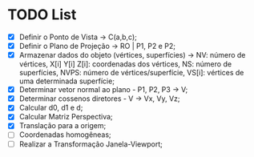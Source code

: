 # TODO List

- [x] Definir o Ponto de Vista -> C(a,b,c);
- [x] Definir o Plano de Projeção -> RO | P1, P2 e P2;
- [x] Armazenar dados do objeto (vértices, superfícies) ->
        NV: número de vértices,
        X[i] Y[i] Z[i]: coordenadas dos vértices,
        NS: número de superfícies,
        NVPS: número de vértices/superfície,
        VS[i]: vértices de uma determinada superfície;
- [x] Determinar vetor normal ao plano
        - P1, P2, P3 -> V;
- [x] Determinar cossenos diretores
        - V -> Vx, Vy, Vz;
- [x] Calcular d0, d1 e d;
- [x] Calcular Matriz Perspectiva;
- [x] Translação para a origem;
- [ ] Coordenadas homogêneas;
- [ ] Realizar a Transformação Janela-Viewport;